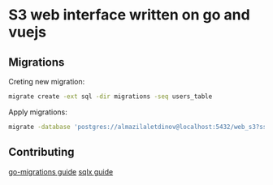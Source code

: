 # S3 web interface written on go and vuejs

## Migrations

Creting new migration:

```bash
migrate create -ext sql -dir migrations -seq users_table
```

Apply migrations:

```bash
migrate -database 'postgres://almazilaletdinov@localhost:5432/web_s3?sslmode=disable' -path migrations up
```

## Contributing

[go-migrations guide](https://github.com/golang-migrate/migrate/blob/v4.18.1/GETTING_STARTED.md)
[sqlx guide](https://jmoiron.github.io/sqlx/)
